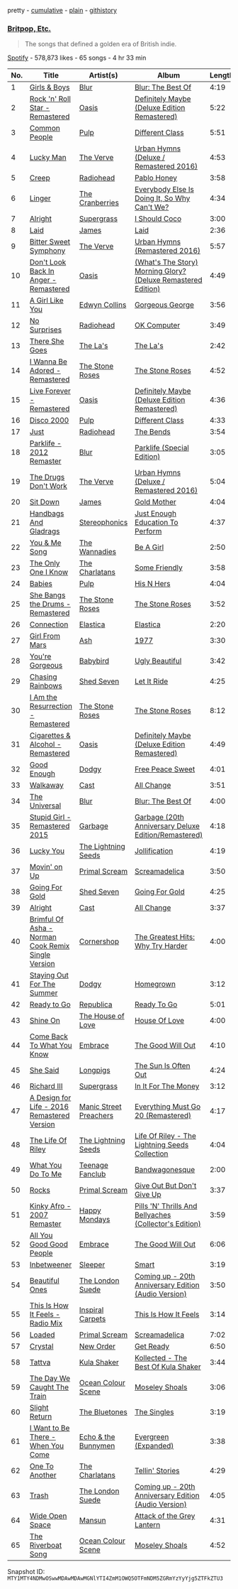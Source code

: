 pretty - [cumulative](/playlists/cumulative/37i9dQZF1DXaVgr4Tx5kRF.md) - [plain](/playlists/plain/37i9dQZF1DXaVgr4Tx5kRF) - [githistory](https://github.githistory.xyz/mackorone/spotify-playlist-archive/blob/main/playlists/plain/37i9dQZF1DXaVgr4Tx5kRF)

### [Britpop, Etc.](https://open.spotify.com/playlist/37i9dQZF1DXaVgr4Tx5kRF)

> The songs that defined a golden era of British indie.

[Spotify](https://open.spotify.com/user/spotify) - 578,873 likes - 65 songs - 4 hr 33 min

| No. | Title | Artist(s) | Album | Length |
|---|---|---|---|---|
| 1 | [Girls & Boys](https://open.spotify.com/track/5CeL9C3bsoe4yzYS1Qz8cw) | [Blur](https://open.spotify.com/artist/7MhMgCo0Bl0Kukl93PZbYS) | [Blur: The Best Of](https://open.spotify.com/album/1bgkxe4t0HNeLn9rhrx79x) | 4:19 |
| 2 | [Rock 'n' Roll Star \- Remastered](https://open.spotify.com/track/4bQHPFjRT6O1KdMCd4cD9u) | [Oasis](https://open.spotify.com/artist/2DaxqgrOhkeH0fpeiQq2f4) | [Definitely Maybe \(Deluxe Edition Remastered\)](https://open.spotify.com/album/3AMHMM2aNG6k3d7ybcQ5bY) | 5:22 |
| 3 | [Common People](https://open.spotify.com/track/2fXKyAyPrEa24c6PJyqznF) | [Pulp](https://open.spotify.com/artist/36E7oYfz3LLRto6l2WmDcD) | [Different Class](https://open.spotify.com/album/3ly9T2L4pqTZijFgQssd3x) | 5:51 |
| 4 | [Lucky Man](https://open.spotify.com/track/2mxPSHEwjJWOQS7lGw6btF) | [The Verve](https://open.spotify.com/artist/2cGwlqi3k18jFpUyTrsR84) | [Urban Hymns \(Deluxe / Remastered 2016\)](https://open.spotify.com/album/4uWmfuW68AR0mGFpYlUDjL) | 4:53 |
| 5 | [Creep](https://open.spotify.com/track/70LcF31zb1H0PyJoS1Sx1r) | [Radiohead](https://open.spotify.com/artist/4Z8W4fKeB5YxbusRsdQVPb) | [Pablo Honey](https://open.spotify.com/album/3gBVdu4a1MMJVMy6vwPEb8) | 3:58 |
| 6 | [Linger](https://open.spotify.com/track/0gEyKnHvgkrkBM6fbeHdwK) | [The Cranberries](https://open.spotify.com/artist/7t0rwkOPGlDPEhaOcVtOt9) | [Everybody Else Is Doing It, So Why Can't We?](https://open.spotify.com/album/0AP5O47kJWlaKVnnybKvQI) | 4:34 |
| 7 | [Alright](https://open.spotify.com/track/5xC8uOesnn0udeXAYlAnoY) | [Supergrass](https://open.spotify.com/artist/0sHeX8oQ6o7xic3wMf4NBU) | [I Should Coco](https://open.spotify.com/album/3YfIjaJEWqiSbKPguS9Bxd) | 3:00 |
| 8 | [Laid](https://open.spotify.com/track/2CdS3DRqWR5LAhy4hM5X9W) | [James](https://open.spotify.com/artist/0qLNsNKm8bQcMoRFkR8Hmh) | [Laid](https://open.spotify.com/album/5pALyxshOPc8LLKggzNvQe) | 2:36 |
| 9 | [Bitter Sweet Symphony](https://open.spotify.com/track/57iDDD9N9tTWe75x6qhStw) | [The Verve](https://open.spotify.com/artist/2cGwlqi3k18jFpUyTrsR84) | [Urban Hymns \(Remastered 2016\)](https://open.spotify.com/album/52AeC4gwbxDfFlLHgK1ByD) | 5:57 |
| 10 | [Don't Look Back In Anger \- Remastered](https://open.spotify.com/track/12dU3vAh6AFoJkisorfoUl) | [Oasis](https://open.spotify.com/artist/2DaxqgrOhkeH0fpeiQq2f4) | [\(What's The Story\) Morning Glory? \(Deluxe Remastered Edition\)](https://open.spotify.com/album/6tOe4eAF8xNhEkl9WyvsE4) | 4:49 |
| 11 | [A Girl Like You](https://open.spotify.com/track/0MteK167vtyb6hoJNC3Uz3) | [Edwyn Collins](https://open.spotify.com/artist/5Qlt3zQ63Z99mNhuun0JAT) | [Gorgeous George](https://open.spotify.com/album/4HBLunZ4GQjnraimqR77Ir) | 3:56 |
| 12 | [No Surprises](https://open.spotify.com/track/10nyNJ6zNy2YVYLrcwLccB) | [Radiohead](https://open.spotify.com/artist/4Z8W4fKeB5YxbusRsdQVPb) | [OK Computer](https://open.spotify.com/album/6dVIqQ8qmQ5GBnJ9shOYGE) | 3:49 |
| 13 | [There She Goes](https://open.spotify.com/track/0SMkzFGJOBFDI9KfYD55L0) | [The La's](https://open.spotify.com/artist/47Z8LEl3LnQkcpva0xSthT) | [The La's](https://open.spotify.com/album/4tCf15W7qHi3jE0PdljddW) | 2:42 |
| 14 | [I Wanna Be Adored \- Remastered](https://open.spotify.com/track/758wEKVqfYopJIHYWdLVd4) | [The Stone Roses](https://open.spotify.com/artist/1lYT0A0LV5DUfxr6doRP3d) | [The Stone Roses](https://open.spotify.com/album/0um9FI6BLBldL5POP4D4Cw) | 4:52 |
| 15 | [Live Forever \- Remastered](https://open.spotify.com/track/6TlQ5fbojNRuG0hPQMbxeW) | [Oasis](https://open.spotify.com/artist/2DaxqgrOhkeH0fpeiQq2f4) | [Definitely Maybe \(Deluxe Edition Remastered\)](https://open.spotify.com/album/3AMHMM2aNG6k3d7ybcQ5bY) | 4:36 |
| 16 | [Disco 2000](https://open.spotify.com/track/2aC8wwfrM0YeTAzzk8hxqC) | [Pulp](https://open.spotify.com/artist/36E7oYfz3LLRto6l2WmDcD) | [Different Class](https://open.spotify.com/album/3ly9T2L4pqTZijFgQssd3x) | 4:33 |
| 17 | [Just](https://open.spotify.com/track/1dyTcli07c77mtQK3ahUZR) | [Radiohead](https://open.spotify.com/artist/4Z8W4fKeB5YxbusRsdQVPb) | [The Bends](https://open.spotify.com/album/35UJLpClj5EDrhpNIi4DFg) | 3:54 |
| 18 | [Parklife \- 2012 Remaster](https://open.spotify.com/track/7FSzJQV6thyoQptFCUTV9c) | [Blur](https://open.spotify.com/artist/7MhMgCo0Bl0Kukl93PZbYS) | [Parklife \(Special Edition\)](https://open.spotify.com/album/0DBkFC6739trhCoVreZyds) | 3:05 |
| 19 | [The Drugs Don't Work](https://open.spotify.com/track/15kLz0zNFdtsaJdXKSGmTU) | [The Verve](https://open.spotify.com/artist/2cGwlqi3k18jFpUyTrsR84) | [Urban Hymns \(Deluxe / Remastered 2016\)](https://open.spotify.com/album/4uWmfuW68AR0mGFpYlUDjL) | 5:04 |
| 20 | [Sit Down](https://open.spotify.com/track/66IC0uXoVyYT5q3R27bbZy) | [James](https://open.spotify.com/artist/0qLNsNKm8bQcMoRFkR8Hmh) | [Gold Mother](https://open.spotify.com/album/7qQEoMXpeyJ2GJkkdDsVdr) | 4:04 |
| 21 | [Handbags And Gladrags](https://open.spotify.com/track/3U8UHbqKeR0jlkg8Qlwunr) | [Stereophonics](https://open.spotify.com/artist/21UJ7PRWb3Etgsu99f8yo8) | [Just Enough Education To Perform](https://open.spotify.com/album/51I2N3YcrmqOJfzywty3l4) | 4:37 |
| 22 | [You & Me Song](https://open.spotify.com/track/5KiKFJdmU6m0QWxpW9xjOB) | [The Wannadies](https://open.spotify.com/artist/7GBLSeDdlx3gl2cxHvYuOh) | [Be A Girl](https://open.spotify.com/album/7bx60z6sWg9fz9Ve2AruOI) | 2:50 |
| 23 | [The Only One I Know](https://open.spotify.com/track/7ziicmUOzWXAkdPriOmFk9) | [The Charlatans](https://open.spotify.com/artist/5fScAXreYFnuqwOgBsJgSd) | [Some Friendly](https://open.spotify.com/album/6Bb253vXd4mFULDwLhNf7u) | 3:58 |
| 24 | [Babies](https://open.spotify.com/track/4j3obTRIyR7QzvdeQz9vaO) | [Pulp](https://open.spotify.com/artist/36E7oYfz3LLRto6l2WmDcD) | [His N Hers](https://open.spotify.com/album/2HyDLO6tHAOx2QiQr9RLCf) | 4:04 |
| 25 | [She Bangs the Drums \- Remastered](https://open.spotify.com/track/3clIHVzJ9J2rvvrFUKLICo) | [The Stone Roses](https://open.spotify.com/artist/1lYT0A0LV5DUfxr6doRP3d) | [The Stone Roses](https://open.spotify.com/album/0um9FI6BLBldL5POP4D4Cw) | 3:52 |
| 26 | [Connection](https://open.spotify.com/track/53LZqMzQEnjBkFXPqOq0cD) | [Elastica](https://open.spotify.com/artist/3l14gV4hIMAjmo7KUvEWTx) | [Elastica](https://open.spotify.com/album/00MAXeszCotk3g9q8KYJlZ) | 2:20 |
| 27 | [Girl From Mars](https://open.spotify.com/track/1mppNVGh4ipsxIWUUA0QiH) | [Ash](https://open.spotify.com/artist/2evydP72Z45DouM4uMGsIE) | [1977](https://open.spotify.com/album/6WPJ2wQLi4SskpTkmofkr9) | 3:30 |
| 28 | [You're Gorgeous](https://open.spotify.com/track/5COBer69wpwkCPPaLr1gFb) | [Babybird](https://open.spotify.com/artist/1QCANeffsBIHjzhMqUIxBh) | [Ugly Beautiful](https://open.spotify.com/album/1jDQR7dZB0TrGIZJ4vcrLb) | 3:42 |
| 29 | [Chasing Rainbows](https://open.spotify.com/track/4IFC2bM8SquqQYOu9tiQ8C) | [Shed Seven](https://open.spotify.com/artist/3iejrAcqxYoVgyxp6zkWgs) | [Let It Ride](https://open.spotify.com/album/6CET3JYJyXlmfVLLQx2XeG) | 4:25 |
| 30 | [I Am the Resurrection \- Remastered](https://open.spotify.com/track/5ikdUUm6JbnEVnp35c7dvy) | [The Stone Roses](https://open.spotify.com/artist/1lYT0A0LV5DUfxr6doRP3d) | [The Stone Roses](https://open.spotify.com/album/0um9FI6BLBldL5POP4D4Cw) | 8:12 |
| 31 | [Cigarettes & Alcohol \- Remastered](https://open.spotify.com/track/5adjc9rGazKvYcyEHNtoz1) | [Oasis](https://open.spotify.com/artist/2DaxqgrOhkeH0fpeiQq2f4) | [Definitely Maybe \(Deluxe Edition Remastered\)](https://open.spotify.com/album/3AMHMM2aNG6k3d7ybcQ5bY) | 4:49 |
| 32 | [Good Enough](https://open.spotify.com/track/3uvTySdxejOSPEACJsajdW) | [Dodgy](https://open.spotify.com/artist/1dekSPU23UC5hw5b8Uxk9W) | [Free Peace Sweet](https://open.spotify.com/album/2C5AMWVyaTWboPCe49JVnl) | 4:01 |
| 33 | [Walkaway](https://open.spotify.com/track/3drQLSnECw7QSHMysFqFx7) | [Cast](https://open.spotify.com/artist/0vBDEQ1aLZpe4zgn2fPH6Z) | [All Change](https://open.spotify.com/album/4QpYfKscCgJ7cciYCEysg5) | 3:51 |
| 34 | [The Universal](https://open.spotify.com/track/0qmCWYu7hOvriyuqXfPw7I) | [Blur](https://open.spotify.com/artist/7MhMgCo0Bl0Kukl93PZbYS) | [Blur: The Best Of](https://open.spotify.com/album/1bgkxe4t0HNeLn9rhrx79x) | 4:00 |
| 35 | [Stupid Girl \- Remastered 2015](https://open.spotify.com/track/3fNf71Ktya4CYMqGM6eRud) | [Garbage](https://open.spotify.com/artist/6S0GHTqz5sxK5f9HtLXn9q) | [Garbage \(20th Anniversary Deluxe Edition/Remastered\)](https://open.spotify.com/album/1Vze7jtjAVQOdIIQ8oO2X7) | 4:18 |
| 36 | [Lucky You](https://open.spotify.com/track/4RG9Ulx2XrTg2achBTPaoo) | [The Lightning Seeds](https://open.spotify.com/artist/67YNiSqhrx1P8oPvIIvbP5) | [Jollification](https://open.spotify.com/album/2aPTNYJ6MjDj7UvIHnJs26) | 4:19 |
| 37 | [Movin' on Up](https://open.spotify.com/track/5Vx3e9PipiEceifVyBzCdj) | [Primal Scream](https://open.spotify.com/artist/3wury2nd8idV4GecUg5xze) | [Screamadelica](https://open.spotify.com/album/4TECsw2dFHZ1ULrT7OA3OL) | 3:50 |
| 38 | [Going For Gold](https://open.spotify.com/track/5TBXjIlpKHlVrUVwlpY5e5) | [Shed Seven](https://open.spotify.com/artist/3iejrAcqxYoVgyxp6zkWgs) | [Going For Gold](https://open.spotify.com/album/4LtKB45GXvEsbZV9tKEEn3) | 4:25 |
| 39 | [Alright](https://open.spotify.com/track/1SqY3rqLazvQlDz24GJ1TO) | [Cast](https://open.spotify.com/artist/0vBDEQ1aLZpe4zgn2fPH6Z) | [All Change](https://open.spotify.com/album/4QpYfKscCgJ7cciYCEysg5) | 3:37 |
| 40 | [Brimful Of Asha \- Norman Cook Remix Single Version](https://open.spotify.com/track/6gbdLLUhocAjThL3GvV6Lx) | [Cornershop](https://open.spotify.com/artist/3Kf7VEIRWquxrNIuyJZnfF) | [The Greatest Hits: Why Try Harder](https://open.spotify.com/album/6GSF3YIop0uuOUkSx8n9QJ) | 4:00 |
| 41 | [Staying Out For The Summer](https://open.spotify.com/track/0Z8CJq9ntVrA8PHT35ZANv) | [Dodgy](https://open.spotify.com/artist/1dekSPU23UC5hw5b8Uxk9W) | [Homegrown](https://open.spotify.com/album/2QsbjNai1nFSl0xFOyV0F7) | 3:12 |
| 42 | [Ready to Go](https://open.spotify.com/track/2bEbTqj36jmuwMhvvCRC2y) | [Republica](https://open.spotify.com/artist/06YQ6XwCdPUn8rAXV70gge) | [Ready To Go](https://open.spotify.com/album/2lxv4za6tEk3J8vN73NWHp) | 5:01 |
| 43 | [Shine On](https://open.spotify.com/track/0jPprFhDpOfkK3AmgYUCKg) | [The House of Love](https://open.spotify.com/artist/4tfyTbsNNN5xfxKDwG4VfP) | [House Of Love](https://open.spotify.com/album/6dIFn9PVo8zstNxsOCSovJ) | 4:00 |
| 44 | [Come Back To What You Know](https://open.spotify.com/track/2BjvbCwtueWDGi0QKgT3yy) | [Embrace](https://open.spotify.com/artist/74K7bX12L8GBAWvPuyIgJ7) | [The Good Will Out](https://open.spotify.com/album/3eNC1W7Y3mkEVA10eTojFK) | 4:10 |
| 45 | [She Said](https://open.spotify.com/track/5J7l2wE9wxqod7xIP0jyAB) | [Longpigs](https://open.spotify.com/artist/1o7zIbVAgDDHKijLVuLASg) | [The Sun Is Often Out](https://open.spotify.com/album/1QQKv2Y9uONbj8Dw6GUMB6) | 4:24 |
| 46 | [Richard III](https://open.spotify.com/track/3p0rnbnQc8WPJjcMyUsglj) | [Supergrass](https://open.spotify.com/artist/0sHeX8oQ6o7xic3wMf4NBU) | [In It For The Money](https://open.spotify.com/album/67qnhGyaN6Z0PYJMEePzjW) | 3:12 |
| 47 | [A Design for Life \- 2016 Remastered Version](https://open.spotify.com/track/7rIoot9qXXs4H3n1kH2V4F) | [Manic Street Preachers](https://open.spotify.com/artist/2uH0RyPcX7fnCcT90HFDQX) | [Everything Must Go 20 \(Remastered\)](https://open.spotify.com/album/0N5NWxZazrftwlXMOgHQrC) | 4:17 |
| 48 | [The Life Of Riley](https://open.spotify.com/track/6uAoFqSLH9UjCPn4yo4HMh) | [The Lightning Seeds](https://open.spotify.com/artist/67YNiSqhrx1P8oPvIIvbP5) | [Life Of Riley \- The Lightning Seeds Collection](https://open.spotify.com/album/0akFniXaXu6PZb8o7VUGZd) | 4:04 |
| 49 | [What You Do To Me](https://open.spotify.com/track/6DOJgDuUVDaJ98GQxwyLTh) | [Teenage Fanclub](https://open.spotify.com/artist/2Sp19cOHSqAUlE64hekARW) | [Bandwagonesque](https://open.spotify.com/album/4M6vPZ4hQdOeH07D0JO2JQ) | 2:00 |
| 50 | [Rocks](https://open.spotify.com/track/2MjYMvn7PlS4HAE1EtP7BJ) | [Primal Scream](https://open.spotify.com/artist/3wury2nd8idV4GecUg5xze) | [Give Out But Don't Give Up](https://open.spotify.com/album/51wKnaqc8kVTPeR99dpXg8) | 3:37 |
| 51 | [Kinky Afro \- 2007 Remaster](https://open.spotify.com/track/3OSJIs8o7v3reK5DHJrG48) | [Happy Mondays](https://open.spotify.com/artist/339DNkQkuhHKEcHw6oK8f0) | [Pills 'N' Thrills And Bellyaches \(Collector's Edition\)](https://open.spotify.com/album/2Qo9lJydzuAmcBUjGOvrMQ) | 3:59 |
| 52 | [All You Good Good People](https://open.spotify.com/track/72TPbqNS18yOlXa5USPSSo) | [Embrace](https://open.spotify.com/artist/74K7bX12L8GBAWvPuyIgJ7) | [The Good Will Out](https://open.spotify.com/album/3eNC1W7Y3mkEVA10eTojFK) | 6:06 |
| 53 | [Inbetweener](https://open.spotify.com/track/4GoqaAdOZqS1lyYODRwxlO) | [Sleeper](https://open.spotify.com/artist/0NbfEPYRgMczimdfM3skmH) | [Smart](https://open.spotify.com/album/4b6QlQpazyHULH2nmJTPcT) | 3:19 |
| 54 | [Beautiful Ones](https://open.spotify.com/track/7lYkggWrQNo4tsGpY4yOOG) | [The London Suede](https://open.spotify.com/artist/6GuRYj1MEnu1WZhDA2Xy0t) | [Coming up \- 20th Anniversary Edition \(Audio Version\)](https://open.spotify.com/album/3YBbEumtx9naxbCQWoeu41) | 3:50 |
| 55 | [This Is How It Feels \- Radio Mix](https://open.spotify.com/track/0LEiOVuG6xjdsjhVNTavfb) | [Inspiral Carpets](https://open.spotify.com/artist/66GWpx9iLxrvvfhDsG9STP) | [This Is How It Feels](https://open.spotify.com/album/3ucH3ja1FUFk9sNwp4DP54) | 3:14 |
| 56 | [Loaded](https://open.spotify.com/track/7dSBZzVmyBaLDxT2v3EJHB) | [Primal Scream](https://open.spotify.com/artist/3wury2nd8idV4GecUg5xze) | [Screamadelica](https://open.spotify.com/album/4TECsw2dFHZ1ULrT7OA3OL) | 7:02 |
| 57 | [Crystal](https://open.spotify.com/track/2M4PVaTJGjXV91X8HAVQEx) | [New Order](https://open.spotify.com/artist/0yNLKJebCb8Aueb54LYya3) | [Get Ready](https://open.spotify.com/album/6V0NOI7IaZDO9mBvHNc1jt) | 6:50 |
| 58 | [Tattva](https://open.spotify.com/track/4i29BhzyX52me3XNatwkWe) | [Kula Shaker](https://open.spotify.com/artist/6bGcpvHbRHg8s0wiNyIZK1) | [Kollected \- The Best Of Kula Shaker](https://open.spotify.com/album/6TTUtIFLwkgKJGrjoAbq8q) | 3:44 |
| 59 | [The Day We Caught The Train](https://open.spotify.com/track/4oPF43XotiOin8UroIsE0t) | [Ocean Colour Scene](https://open.spotify.com/artist/5vIOGcdmx1eIkq3ZtuS12U) | [Moseley Shoals](https://open.spotify.com/album/2z6VxH2NdkmxYpTygmlI0W) | 3:06 |
| 60 | [Slight Return](https://open.spotify.com/track/6Pmr3g62IviFy4sBVII5Jp) | [The Bluetones](https://open.spotify.com/artist/66nOkPJTFgK25NMmojG04V) | [The Singles](https://open.spotify.com/album/3R9Lp4s38Y9pMfcwG9YP27) | 3:19 |
| 61 | [I Want to Be There \- When You Come](https://open.spotify.com/track/471Zj8j2ioowDrIhOzaZdy) | [Echo & the Bunnymen](https://open.spotify.com/artist/0fgYKF9Avljex0L9Wt5b8Z) | [Evergreen \(Expanded\)](https://open.spotify.com/album/7ynWqEk1YxxZ2TYf1v6imE) | 3:38 |
| 62 | [One To Another](https://open.spotify.com/track/0svfKznUXTbPhqGi2v9uDc) | [The Charlatans](https://open.spotify.com/artist/5fScAXreYFnuqwOgBsJgSd) | [Tellin' Stories](https://open.spotify.com/album/2JcSP59a6uz4xrtfF5ysgv) | 4:29 |
| 63 | [Trash](https://open.spotify.com/track/4QJgpPPICeOLx2u1P3C53D) | [The London Suede](https://open.spotify.com/artist/6GuRYj1MEnu1WZhDA2Xy0t) | [Coming up \- 20th Anniversary Edition \(Audio Version\)](https://open.spotify.com/album/3YBbEumtx9naxbCQWoeu41) | 4:05 |
| 64 | [Wide Open Space](https://open.spotify.com/track/0Q4fqnPKrbOT6HYDhlvbNw) | [Mansun](https://open.spotify.com/artist/7rqRuB0wgUaStDN73PlV4U) | [Attack of the Grey Lantern](https://open.spotify.com/album/7v04VQBNE3VmBxf7vbnpnL) | 4:31 |
| 65 | [The Riverboat Song](https://open.spotify.com/track/29cKAB63SRhL2GZdMHmQON) | [Ocean Colour Scene](https://open.spotify.com/artist/5vIOGcdmx1eIkq3ZtuS12U) | [Moseley Shoals](https://open.spotify.com/album/2z6VxH2NdkmxYpTygmlI0W) | 4:52 |

Snapshot ID: `MTY1MTY4NDMwOSwwMDAwMDAwMGNlYTI4ZmM1OWQ5OTFmNDM5ZGRmYzYyYjg5ZTFkZTU3`
